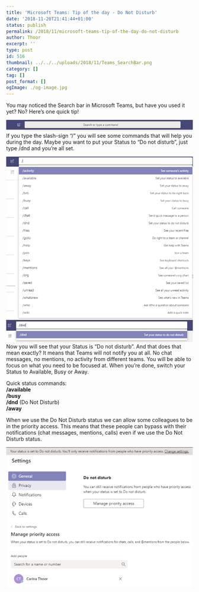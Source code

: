 ```yaml
---
title: 'Microsoft Teams: Tip of the day - Do Not Disturb'
date: '2018-11-20T21:41:44+01:00'
status: publish
permalink: /2018/11/microsoft-teams-tip-of-the-day-do-not-disturb
author: Thoor
excerpt: ''
type: post
id: 516
thumbnail: ../../../uploads/2018/11/Teams_SearchBar.png
category: []
tag: []
post_format: []
ogImage: ./og-image.jpg
---
```

You may noticed the Search bar in Microsoft Teams, but have you used it yet? No? Here’s one quick tip!

![](./Teams_SearchBar.png)If you type the slash-sign “/” you will see some commands that will help you during the day. Maybe you want to put your Status to “Do not disturb”, just type /dnd and you’re all set.

![](./Teams_SearchBar_Commands.png)
![](./Teams_SearchBar_dnd.png)Now you will see that your Status is “Do not disturb”. And that does that mean exactly? It means that Teams will not notify you at all. No chat messages, no mentions, no activity from different teams. You will be able to focus on what you need to be focused at. When you’re done, switch your Status to Available, Busy or Away.

Quick status commands:  
**/available**  
**/busy**  
**/dnd** (Do Not Disturb)  
**/away**

When we use the Do Not Disturb status we can allow some colleagues to be in the priority access. This means that these people can bypass with their notifications (chat messages, mentions, calls) even if we use the Do Not Disturb status.

![](./Teams_SearchBar_dnd_2.png)
![](./Teams_SearchBar_dnd_3-1.png)
![](./Teams_SearchBar_dnd_4.png)